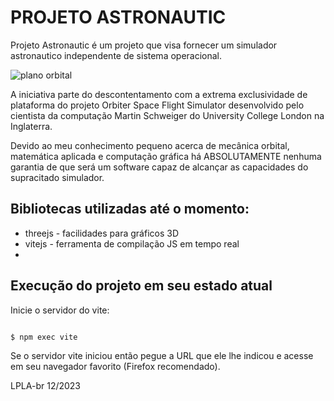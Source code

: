 # PROJETO ASTRONAUTIC

<P>
    Projeto Astronautic é um projeto que visa
    fornecer um simulador astronautico independente
    de sistema operacional.
</P>

<img src="https://upload.wikimedia.org/wikipedia/commons/thumb/5/5e/Orbit1_pt.svg/800px-Orbit1_pt.svg.png" alt="plano orbital"></img>

<p>
    A iniciativa parte do descontentamento com
    a extrema exclusividade de plataforma do projeto Orbiter
    Space Flight Simulator desenvolvido pelo cientista
    da computação Martin Schweiger do University College London
    na Inglaterra.
</p>

<p>
    Devido ao meu conhecimento pequeno acerca de mecânica orbital,
    matemática aplicada e computação gráfica há ABSOLUTAMENTE nenhuma
    garantia de que será um software capaz de alcançar as capacidades
    do supracitado simulador.
</p>


## Bibliotecas utilizadas até o momento:

<ul>
    <li> threejs - facilidades para gráficos 3D </li>
    <li> vitejs - ferramenta de compilação JS em tempo real </li>
    <li>  </li>
</ul>

## Execução do projeto em seu estado atual

Inicie o servidor do vite:

```bash

$ npm exec vite

```

Se o servidor vite iniciou então pegue a URL que
ele lhe indicou e acesse em seu navegador favorito
(Firefox recomendado).


LPLA-br 12/2023

